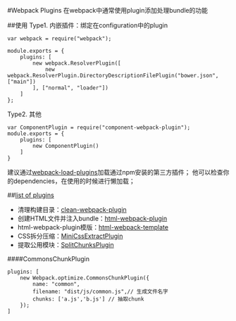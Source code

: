 #Webpack Plugins
在webpack中通常使用plugin添加处理bundle的功能

##使用
Type1. 内嵌插件：绑定在configuration中的plugin

	var webpack = require("webpack");

	module.exports = {
	    plugins: [
	        new webpack.ResolverPlugin([
	            new webpack.ResolverPlugin.DirectoryDescriptionFilePlugin("bower.json", ["main"])
	        ], ["normal", "loader"])
	    ]
	};

Type2. 其他

	var ComponentPlugin = require("component-webpack-plugin");
	module.exports = {
	    plugins: [
	        new ComponentPlugin()
	    ]
	}

建议通过[webpack-load-plugins](https://www.npmjs.com/package/webpack-load-plugins)加载通过npm安装的第三方插件；
他可以检查你的dependencies，在使用的时候进行懒加载；

##[list of plugins](http://webpack.github.io/docs/list-of-plugins.html)

+ 清理构建目录：[clean-webpack-plugin](https://www.npmjs.com/package/clean-webpack-plugin)
+ 创建HTML文件并注入bundle：[html-webpack-plugin](https://www.npmjs.com/package/html-webpack-plugin)
+ html-webpack-plugin模版：[html-webpack-template](https://github.com/jaketrent/html-webpack-template)
+ CSS拆分压缩：[MiniCssExtractPlugin](https://webpack.js.org/plugins/mini-css-extract-plugin/)
+ 提取公用模块：[SplitChunksPlugin](https://webpack.js.org/plugins/split-chunks-plugin/)

####CommonsChunkPlugin
> 
	
	plugins: [
		new Webpack.optimize.CommonsChunkPlugin({
			name: "common",
			filename: "dist/js/common.js",// 生成文件名字
			chunks: ['a.js','b.js'] // 抽取chunk
		});
	]

